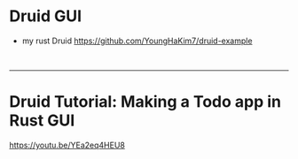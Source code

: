 # Druid GUI

- my rust Druid https://github.com/YoungHaKim7/druid-example

<br>

<hr>

# Druid Tutorial: Making a Todo app in Rust GUI

https://youtu.be/YEa2eq4HEU8
